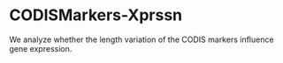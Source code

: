 # CODISMarkers-Xprssn
We analyze whether the length variation of the CODIS markers influence gene expression.
